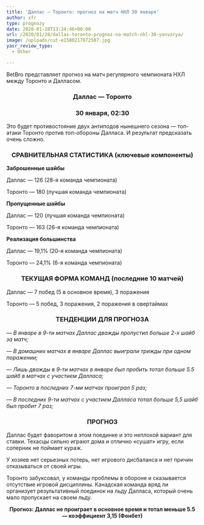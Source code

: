 ```yaml
---
title: 'Даллас — Торонто: прогноз на матч НХЛ 30 января'
author: xfr
type: prognozy
date: 2020-01-28T13:24:46+00:00
url: /2020/01/28/dallas-toronto-prognoz-na-match-nhl-30-yanvarya/
image: /uploads/cut-e1580217872587.jpg
yasr_review_type:
  - Other

---
```

BetBro представляет прогноз на матч регулярного чемпионата НХЛ между Торонто и Далласом.

<h3 style="text-align: center;">
  Даллас &#8212; Торонто
</h3>

<h3 style="text-align: center;">
  30 января, 02:30
</h3>

Это будет противостояние двух антиподов нынешнего сезона &#8212; топ-атаки Торонто против топ-обороны Далласа. И результат предсказать очень сложно.

<h3 style="text-align: center;">
  <strong>СРАВНИТЕЛЬНАЯ СТАТИСТИКА (ключевые компоненты)</strong>
</h3>

**Заброшенные шайбы**

Даллас &#8212; 126 (28-я команда чемпионата)

Торонто &#8212; 180 (лучшая команда чемпионата)

**Пропущенные шайбы**

Даллас &#8212; 120 (лучшая команда чемпионата)

Торонто &#8212; 163 (26-я команда чемпионата)

**Реализация большинства**

Даллас &#8212; 19,1% (20-я команда чемпионата)

Торонто &#8212; 24,1% (6-я команда чемпионата)

<h3 style="text-align: center;">
  <strong>ТЕКУЩАЯ ФОРМА КОМАНД (последние 10 матчей)</strong>
</h3>

Даллас &#8212; 7 побед (5 в основное время), 3 поражения

Торонто &#8212; 5 побед, 3 поражения, 2 поражения в овертаймах

<h3 style="text-align: center;">
  <strong>ТЕНДЕНЦИИ ДЛЯ ПРОГНОЗА</strong>
</h3>

_&#8212; В январе в 9-ти матчах Даллас дважды пропустил больше 2-х шайб за матч;_

_&#8212; В домашних матчах в январе Даллас выиграли трижды при одном поражении;_

_&#8212; Лишь дважды в 9-ти матчах в январе был пробить тотал больше 5.5 шайб в матчах с участием Далласа;_

_&#8212; Торонто в последних 7-ми матчах проиграл 5 раз;_

_&#8212; В последних 9-ти матчах с участием Далласа тотал больше 5,5 шайб был пробит 7 раз;_

<h3 style="text-align: center;">
  <strong>ПРОГНОЗ</strong>
</h3>

Даллас будет фаворитом в этом поединке и это неплохой вариант для ставки. Техасцы сильно играют дома и отлично &#171;сушат&#187; игру, если соперник не поймает кураж.

У хозяев нет серьезных потерь, нет игрового дисбаланса и нет причин отказываться от своей игры.

Торонто забуксовал, у команды проблемы в обороне и сказывается отсутствие игровой дисциплины. Канадская команда вряд ли организует результативный поединок на льду Далласа, который очень мало пропускает на своем льду.

<p style="text-align: center;">
  <strong>Прогноз: Даллас не проиграет в основное время и тотал меньше 5.5 &#8212; коэффициент 3,15 (Фонбет)</strong>
</p>